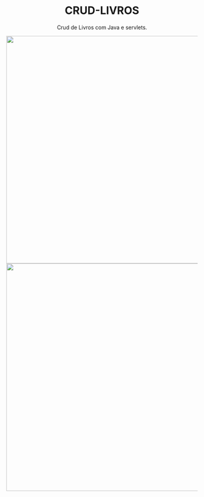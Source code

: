 <span align="center">

  
# CRUD-LIVROS
Crud de Livros com Java e servlets.
  
  <div align="center">
       <img src="https://user-images.githubusercontent.com/61193894/161745944-c21d5aca-32fc-4812-a1d4-886c78a3219b.jpg" width="600px"/>
  </div>
  
  <div align="center">
       <img src="https://user-images.githubusercontent.com/61193894/161748010-449d137e-38d2-4120-a3e1-7b9b3d73ffce.jpg" width="600px"/>
  </div>
  
  
  
  
</span>
